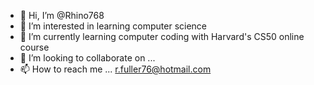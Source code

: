 - 👋 Hi, I’m @Rhino768
- 👀 I’m interested in learning computer science 
- 🌱 I’m currently learning computer coding with Harvard's CS50 online course
- 💞️ I’m looking to collaborate on ...
- 📫 How to reach me ... r.fuller76@hotmail.com

<!---
viking768/viking768 is a ✨ special ✨ repository because its `README.md` (this file) appears on your GitHub profile.
You can click the Preview link to take a look at your changes.
--->
